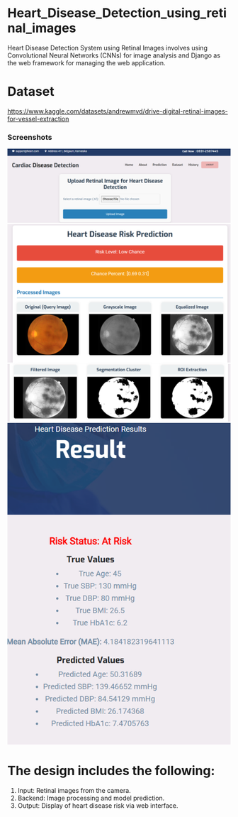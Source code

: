 # Heart_Disease_Detection_using_retinal_images
Heart Disease Detection System using Retinal Images involves using Convolutional Neural Networks (CNNs) for image analysis and Django as the web framework for managing the web application.

# Dataset
https://www.kaggle.com/datasets/andrewmvd/drive-digital-retinal-images-for-vessel-extraction

### Screenshots
![Input](assets/images/input.png)
![Output](assets/images/output1.png)
![Output1](assets/images/output.png)
![Prediction](assets/images/prediction.png)

# The design includes the following:

1. Input: Retinal images from the camera.
2. Backend: Image processing and model prediction.
3. Output: Display of heart disease risk via web interface.
